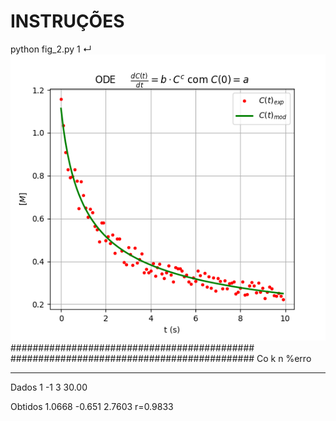 # INSTRUÇÕES

python fig_2.py                                                                                      1 ↵
<img src="fig.png" alt="Ajuste" title="Resultado" />
############################################
############################################
             Co            k            n        %erro
-------  ------  ---  ------  ---  ------  ----  --------
Dados    1            -1           3             30.00

Obtidos  1.0668       -0.651       2.7603        r=0.9833
